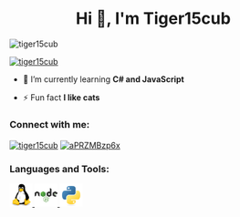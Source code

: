 <h1 align="center">Hi 👋, I'm Tiger15cub</h1>
<p align="left"> <img src="https://komarev.com/ghpvc/?username=tiger15cub&label=Profile%20views&color=fff829&style=plastic" alt="tiger15cub" /> </p>

<p align="left"> <a href="https://github.com/ryo-ma/github-profile-trophy"><img src="https://github-profile-trophy.vercel.app/?username=tiger15cub" alt="tiger15cub" /></a> </p>

- 🌱 I’m currently learning **C# and JavaScript**

- ⚡ Fun fact **I like cats**

<h3 align="left">Connect with me:</h3>
<p align="left">
<a href="https://dev.to/tiger15cub" target="blank"><img align="center" src="https://raw.githubusercontent.com/rahuldkjain/github-profile-readme-generator/master/src/images/icons/Social/devto.svg" alt="tiger15cub" height="30" width="40" /></a>
<a href="https://discord.gg/aPRZMBzp6x" target="blank"><img align="center" src="https://raw.githubusercontent.com/rahuldkjain/github-profile-readme-generator/master/src/images/icons/Social/discord.svg" alt="aPRZMBzp6x" height="30" width="40" /></a>
</p>

<h3 align="left">Languages and Tools:</h3>
<p align="left"> <a href="https://www.linux.org/" target="_blank" rel="noreferrer"> <img src="https://raw.githubusercontent.com/devicons/devicon/master/icons/linux/linux-original.svg" alt="linux" width="40" height="40"/> </a> <a href="https://nodejs.org" target="_blank" rel="noreferrer"> <img src="https://raw.githubusercontent.com/devicons/devicon/master/icons/nodejs/nodejs-original-wordmark.svg" alt="nodejs" width="40" height="40"/> </a> <a href="https://www.python.org" target="_blank" rel="noreferrer"> <img src="https://raw.githubusercontent.com/devicons/devicon/master/icons/python/python-original.svg" alt="python" width="40" height="40"/> </a> </p>
